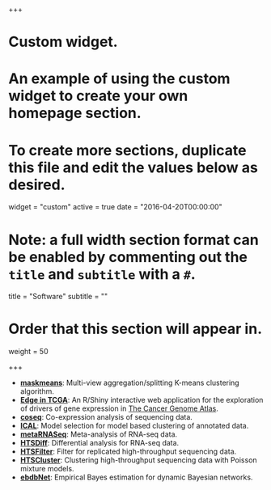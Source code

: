 +++
# Custom widget.
# An example of using the custom widget to create your own homepage section.
# To create more sections, duplicate this file and edit the values below as desired.
widget = "custom"
active = true
date = "2016-04-20T00:00:00"

# Note: a full width section format can be enabled by commenting out the `title` and `subtitle` with a `#`.
title = "Software"
subtitle = ""

# Order that this section will appear in.
weight = 50

+++

- [**maskmeans**](https://github.com/andreamrau/maskmeans): Multi-view aggregation/splitting K-means clustering algorithm.
- [**Edge in TCGA**](http://ls-shiny-prod.uwm.edu/edge_in_tcga/): An R/Shiny interactive web application for the exploration of drivers of gene expression in [The Cancer Genome Atlas](https://cancergenome.nih.gov/).
- [**coseq**](https://bioconductor.org/packages/coseq/): Co-expression analysis of sequencing data.
- [**ICAL**](https://github.com/Gallopin/ICAL): Model selection for model based clustering of annotated data.
- [**metaRNASeq**](https://cran.r-project.org/web/packages/metaRNASeq/index.html): Meta-analysis of RNA-seq data.
- [**HTSDiff**](https://r-forge.r-project.org/R/?group_id=1504): Differential analysis for RNA-seq data.
- [**HTSFilter**](http://www.bioconductor.org/packages/release/bioc/html/HTSFilter.html): Filter for replicated high-throughput sequencing data.
- [**HTSCluster**](http://cran.r-project.org/web/packages/HTSCluster): Clustering high-throughput sequencing data with Poisson mixture models.
- [**ebdbNet**](http://cran.r-project.org/web/packages/ebdbNet): Empirical Bayes estimation for dynamic Bayesian networks.

